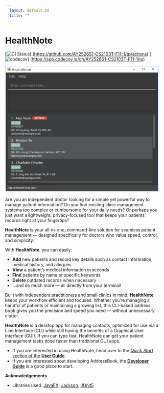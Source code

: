 ```yaml
---
  layout: default.md
  title: ""
---
```


# HealthNote

[![CI Status](https://github.com/AY2526S1-CS2103T-F11-1/tp/actions/workflows/gradle.yml/badge.svg)]
(https://github.com/AY2526S1-CS2103T-F11-1/tp/actions)
[![codecov](https://app.codecov.io/gh/AY2526S1-CS2103T-F11-1/tp/branch/master/graph/badge.svg)]
(https://app.codecov.io/gh/AY2526S1-CS2103T-F11-1/tp)

![Ui](images/Ui.png)


Are you an independent doctor looking for a simple yet powerful way to manage patient information? Do you find existing
clinic management systems too complex or cumbersome for your daily needs? Or perhaps you just want a lightweight, privacy-focused tool that keeps your patients’ records right at your fingertips?

**HealthNote** is your all-in-one, command-line solution for seamless patient management — designed specifically for 
doctors who value speed, control, and simplicity.

With **HealthNote**, you can easily:
- **Add** new patients and record key details such as contact information, medical history, and allergies
- **View** a patient’s medical information in seconds
- **Find** patients by name or specific keywords
- **Delete** outdated records when necessary
- …and do much more — all directly from your terminal!

Built with independent practitioners and small clinics in mind, **HealthNote** keeps your workflow efficient and 
focused. Whether you’re managing a handful of patients or maintaining a growing list, this CLI-based address book gives 
you the precision and speed you need — without unnecessary clutter.

**HealthNote** is a desktop app for managing contacts, optimized for use via a Line Interface (CLI) while still having 
the benefits of a Graphical User Interface (GUI). If you can type fast, HealthNote can get your patient management tasks 
done faster than traditional GUI apps.

* If you are interested in using HealthNote, head over to the 
[_Quick Start_ section of the **User Guide**](UserGuide.html#quick-start).
* If you are interested about developing AddressBook, the [**Developer Guide**](DeveloperGuide.html) is a good place to start.


**Acknowledgements**

* Libraries used: [JavaFX](https://openjfx.io/), [Jackson](https://github.com/FasterXML/jackson), [JUnit5](https://github.com/junit-team/junit5)
